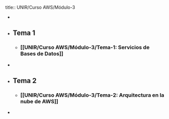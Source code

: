 title:: UNIR/Curso AWS/Módulo-3

-
- ## Tema 1
	- ### [[UNIR/Curso AWS/Módulo-3/Tema-1: Servicios de Bases de Datos]]
-
- ## Tema 2
	- ### [[UNIR/Curso AWS/Módulo-3/Tema-2: Arquitectura en la nube de AWS]]
-